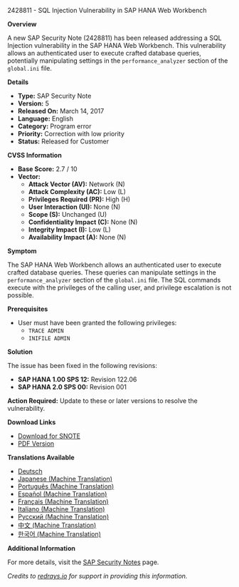 2428811 - SQL Injection Vulnerability in SAP HANA Web Workbench

**Overview**

A new SAP Security Note (2428811) has been released addressing a SQL Injection vulnerability in the SAP HANA Web Workbench. This vulnerability allows an authenticated user to execute crafted database queries, potentially manipulating settings in the `performance_analyzer` section of the `global.ini` file.

**Details**

- **Type:** SAP Security Note
- **Version:** 5
- **Released On:** March 14, 2017
- **Language:** English
- **Category:** Program error
- **Priority:** Correction with low priority
- **Status:** Released for Customer

**CVSS Information**

- **Base Score:** 2.7 / 10
- **Vector:**
  - **Attack Vector (AV):** Network (N)
  - **Attack Complexity (AC):** Low (L)
  - **Privileges Required (PR):** High (H)
  - **User Interaction (UI):** None (N)
  - **Scope (S):** Unchanged (U)
  - **Confidentiality Impact (C):** None (N)
  - **Integrity Impact (I):** Low (L)
  - **Availability Impact (A):** None (N)

**Symptom**

The SAP HANA Web Workbench allows an authenticated user to execute crafted database queries. These queries can manipulate settings in the `performance_analyzer` section of the `global.ini` file. The SQL commands execute with the privileges of the calling user, and privilege escalation is not possible.

**Prerequisites**

- User must have been granted the following privileges:
  - `TRACE ADMIN`
  - `INIFILE ADMIN`

**Solution**

The issue has been fixed in the following revisions:

- **SAP HANA 1.00 SPS 12:** Revision 122.06
- **SAP HANA 2.0 SPS 00:** Revision 001

**Action Required:** Update to these or later versions to resolve the vulnerability.

**Download Links**

- [Download for SNOTE](https://notesdownloads.sap.com/note/0040000018548902017)
- [PDF Version](https://userapps.support.sap.com/sap/support/sfm/notes/print/0002428811?language=en-US&token=666AEFE9E0410DE48208C32BBE2C9070)

**Translations Available**

- [Deutsch](https://me.sap.com/notes/0002428811/D)
- [Japanese (Machine Translation)](https://me.sap.com/notes/0002428811/J)
- [Português (Machine Translation)](https://me.sap.com/notes/0002428811/P)
- [Español (Machine Translation)](https://me.sap.com/notes/0002428811/S)
- [Français (Machine Translation)](https://me.sap.com/notes/0002428811/F)
- [Italiano (Machine Translation)](https://me.sap.com/notes/0002428811/I)
- [Русский (Machine Translation)](https://me.sap.com/notes/0002428811/R)
- [中文 (Machine Translation)](https://me.sap.com/notes/0002428811/1)
- [한국어 (Machine Translation)](https://me.sap.com/notes/0002428811/3)

**Additional Information**

For more details, visit the [SAP Security Notes](https://me.sap.com/securitynotes) page.

*Credits to [redrays.io](https://redrays.io) for support in providing this information.*
